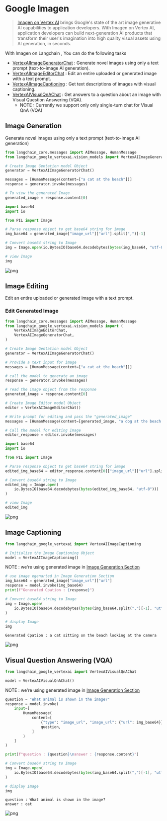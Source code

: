# Google Imagen

>[Imagen on Vertex AI](https://cloud.google.com/vertex-ai/generative-ai/docs/image/overview) brings Google's state of the art image generative AI capabilities to application developers. With Imagen on Vertex AI, application developers can build next-generation AI products that transform their user's imagination into high quality visual assets using AI generation, in seconds.



With Imagen on Langchain , You can do the following tasks

- [VertexAIImageGeneratorChat](#image-generation) : Generate novel images using only a text prompt (text-to-image AI generation).
- [VertexAIImageEditorChat](#image-editing) : Edit an entire uploaded or generated image with a text prompt.
- [VertexAIImageCaptioning](#image-captioning) : Get text descriptions of images with visual captioning.
- [VertexAIVisualQnAChat](#visual-question-answering-vqa) : Get answers to a question about an image with Visual Question Answering (VQA).
    * NOTE : Currently we support only only single-turn chat for Visual QnA (VQA)

## Image Generation
Generate novel images using only a text prompt (text-to-image AI generation)


```python
from langchain_core.messages import AIMessage, HumanMessage
from langchain_google_vertexai.vision_models import VertexAIImageGeneratorChat
```


```python
# Create Image Gentation model Object
generator = VertexAIImageGeneratorChat()
```


```python
messages = [HumanMessage(content=["a cat at the beach"])]
response = generator.invoke(messages)
```


```python
# To view the generated Image
generated_image = response.content[0]
```


```python
import base64
import io

from PIL import Image

# Parse response object to get base64 string for image
img_base64 = generated_image["image_url"]["url"].split(",")[-1]

# Convert base64 string to Image
img = Image.open(io.BytesIO(base64.decodebytes(bytes(img_base64, "utf-8"))))

# view Image
img
```




    
![png](output_8_0.png)
    



## Image Editing
Edit an entire uploaded or generated image with a text prompt.

### Edit Generated Image


```python
from langchain_core.messages import AIMessage, HumanMessage
from langchain_google_vertexai.vision_models import (
    VertexAIImageEditorChat,
    VertexAIImageGeneratorChat,
)
```


```python
# Create Image Gentation model Object
generator = VertexAIImageGeneratorChat()

# Provide a text input for image
messages = [HumanMessage(content=["a cat at the beach"])]

# call the model to generate an image
response = generator.invoke(messages)

# read the image object from the response
generated_image = response.content[0]
```


```python
# Create Image Editor model Object
editor = VertexAIImageEditorChat()
```


```python
# Write prompt for editing and pass the "generated_image"
messages = [HumanMessage(content=[generated_image, "a dog at the beach "])]

# Call the model for editing Image
editor_response = editor.invoke(messages)
```


```python
import base64
import io

from PIL import Image

# Parse response object to get base64 string for image
edited_img_base64 = editor_response.content[0]["image_url"]["url"].split(",")[-1]

# Convert base64 string to Image
edited_img = Image.open(
    io.BytesIO(base64.decodebytes(bytes(edited_img_base64, "utf-8")))
)

# view Image
edited_img
```




    
![png](output_15_0.png)
    



## Image Captioning


```python
from langchain_google_vertexai import VertexAIImageCaptioning

# Initialize the Image Captioning Object
model = VertexAIImageCaptioning()
```

NOTE :  we're using generated image in [Image Generation Section](#image-generation)


```python
# use image egenarted in Image Generation Section
img_base64 = generated_image["image_url"]["url"]
response = model.invoke(img_base64)
print(f"Generated Cpation : {response}")

# Convert base64 string to Image
img = Image.open(
    io.BytesIO(base64.decodebytes(bytes(img_base64.split(",")[-1], "utf-8")))
)

# display Image
img
```

    Generated Cpation : a cat sitting on the beach looking at the camera
    




    
![png](output_19_1.png)
    



## Visual Question Answering (VQA)


```python
from langchain_google_vertexai import VertexAIVisualQnAChat

model = VertexAIVisualQnAChat()
```

NOTE :  we're using generated image in [Image Generation Section](#image-generation)


```python
question = "What animal is shown in the image?"
response = model.invoke(
    input=[
        HumanMessage(
            content=[
                {"type": "image_url", "image_url": {"url": img_base64}},
                question,
            ]
        )
    ]
)

print(f"question : {question}\nanswer : {response.content}")

# Convert base64 string to Image
img = Image.open(
    io.BytesIO(base64.decodebytes(bytes(img_base64.split(",")[-1], "utf-8")))
)

# display Image
img
```

    question : What animal is shown in the image?
    answer : cat
    




    
![png](output_23_1.png)
    


